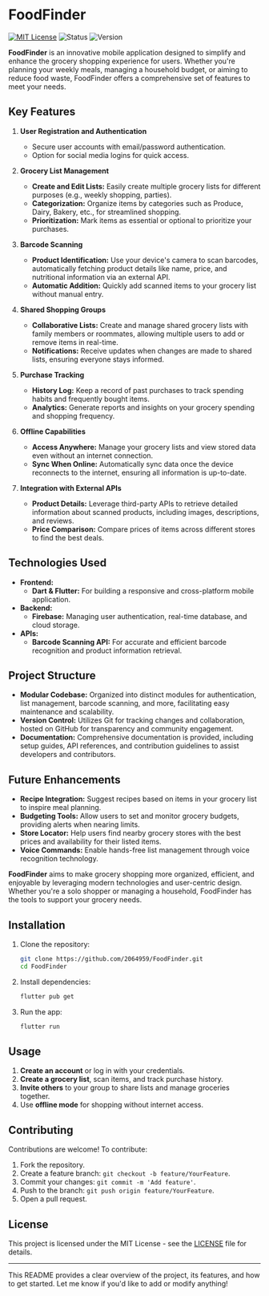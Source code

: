 # FoodFinder
[![MIT License](https://img.shields.io/badge/License-MIT-blue.svg)](https://github.com/2064959/FoodFinder/blob/main/LICENSE) ![Status](https://img.shields.io/badge/Status-in_progress-green.svg) ![Version](https://img.shields.io/badge/Version-0.1.0-dark%20green.svg)


**FoodFinder** is an innovative mobile application designed to simplify and enhance the grocery shopping experience for users. Whether you're planning your weekly meals, managing a household budget, or aiming to reduce food waste, FoodFinder offers a comprehensive set of features to meet your needs.

## **Key Features**

1. **User Registration and Authentication**
   - Secure user accounts with email/password authentication.
   - Option for social media logins for quick access.

2. **Grocery List Management**
   - **Create and Edit Lists:** Easily create multiple grocery lists for different purposes (e.g., weekly shopping, parties).
   - **Categorization:** Organize items by categories such as Produce, Dairy, Bakery, etc., for streamlined shopping.
   - **Prioritization:** Mark items as essential or optional to prioritize your purchases.

3. **Barcode Scanning**
   - **Product Identification:** Use your device's camera to scan barcodes, automatically fetching product details like name, price, and nutritional information via an external API.
   - **Automatic Addition:** Quickly add scanned items to your grocery list without manual entry.

4. **Shared Shopping Groups**
   - **Collaborative Lists:** Create and manage shared grocery lists with family members or roommates, allowing multiple users to add or remove items in real-time.
   - **Notifications:** Receive updates when changes are made to shared lists, ensuring everyone stays informed.

5. **Purchase Tracking**
   - **History Log:** Keep a record of past purchases to track spending habits and frequently bought items.
   - **Analytics:** Generate reports and insights on your grocery spending and shopping frequency.

6. **Offline Capabilities**
   - **Access Anywhere:** Manage your grocery lists and view stored data even without an internet connection.
   - **Sync When Online:** Automatically sync data once the device reconnects to the internet, ensuring all information is up-to-date.

7. **Integration with External APIs**
   - **Product Details:** Leverage third-party APIs to retrieve detailed information about scanned products, including images, descriptions, and reviews.
   - **Price Comparison:** Compare prices of items across different stores to find the best deals.

## **Technologies Used**

- **Frontend:**
  - **Dart & Flutter:** For building a responsive and cross-platform mobile application.
- **Backend:**
  - **Firebase:** Managing user authentication, real-time database, and cloud storage.
- **APIs:**
  - **Barcode Scanning API:** For accurate and efficient barcode recognition and product information retrieval.

## **Project Structure**

- **Modular Codebase:** Organized into distinct modules for authentication, list management, barcode scanning, and more, facilitating easy maintenance and scalability.
- **Version Control:** Utilizes Git for tracking changes and collaboration, hosted on GitHub for transparency and community engagement.
- **Documentation:** Comprehensive documentation is provided, including setup guides, API references, and contribution guidelines to assist developers and contributors.

## **Future Enhancements**

- **Recipe Integration:** Suggest recipes based on items in your grocery list to inspire meal planning.
- **Budgeting Tools:** Allow users to set and monitor grocery budgets, providing alerts when nearing limits.
- **Store Locator:** Help users find nearby grocery stores with the best prices and availability for their listed items.
- **Voice Commands:** Enable hands-free list management through voice recognition technology.


**FoodFinder** aims to make grocery shopping more organized, efficient, and enjoyable by leveraging modern technologies and user-centric design. Whether you're a solo shopper or managing a household, FoodFinder has the tools to support your grocery needs.
  
## Installation

1. Clone the repository:

   ```bash
   git clone https://github.com/2064959/FoodFinder.git
   cd FoodFinder
   ```

2. Install dependencies:

   ```bash
   flutter pub get
   ```

3. Run the app:

   ```bash
   flutter run
   ```

## Usage

1. **Create an account** or log in with your credentials.
2. **Create a grocery list**, scan items, and track purchase history.
3. **Invite others** to your group to share lists and manage groceries together.
4. Use **offline mode** for shopping without internet access.

## Contributing

Contributions are welcome! To contribute:
1. Fork the repository.
2. Create a feature branch: `git checkout -b feature/YourFeature`.
3. Commit your changes: `git commit -m 'Add feature'`.
4. Push to the branch: `git push origin feature/YourFeature`.
5. Open a pull request.

## License

This project is licensed under the MIT License - see the [LICENSE](LICENSE) file for details.

---

This README provides a clear overview of the project, its features, and how to get started. Let me know if you'd like to add or modify anything!
